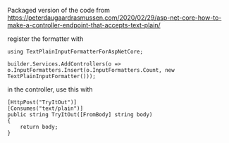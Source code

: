 ﻿Packaged version of the code from https://peterdaugaardrasmussen.com/2020/02/29/asp-net-core-how-to-make-a-controller-endpoint-that-accepts-text-plain/

register the formatter with

```
using TextPlainInputFormatterForAspNetCore;

builder.Services.AddControllers(o => o.InputFormatters.Insert(o.InputFormatters.Count, new TextPlainInputFormatter()));
```

in the controller, use this with

```
[HttpPost("TryItOut")]
[Consumes("text/plain")]
public string TryItOut([FromBody] string body)
{
    return body;
}
```